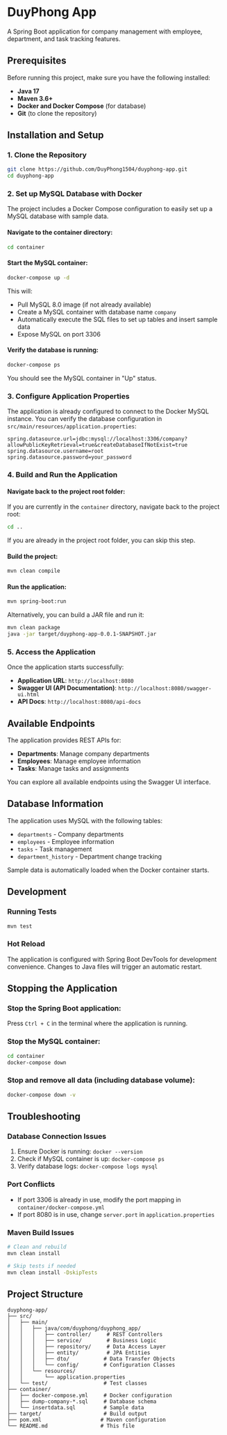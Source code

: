 # DuyPhong App

A Spring Boot application for company management with employee, department, and task tracking features.

## Prerequisites

Before running this project, make sure you have the following installed:

- **Java 17**
- **Maven 3.6+**
- **Docker and Docker Compose** (for database)
- **Git** (to clone the repository)

## Installation and Setup

### 1. Clone the Repository

```bash
git clone https://github.com/DuyPhong1504/duyphong-app.git
cd duyphong-app
```

### 2. Set up MySQL Database with Docker

The project includes a Docker Compose configuration to easily set up a MySQL database with sample data.

#### Navigate to the container directory:
```bash
cd container
```

#### Start the MySQL container:
```bash
docker-compose up -d
```

This will:
- Pull MySQL 8.0 image (if not already available)
- Create a MySQL container with database name `company`
- Automatically execute the SQL files to set up tables and insert sample data
- Expose MySQL on port 3306

#### Verify the database is running:
```bash
docker-compose ps
```

You should see the MySQL container in "Up" status.

### 3. Configure Application Properties

The application is already configured to connect to the Docker MySQL instance. You can verify the database configuration in `src/main/resources/application.properties`:

```properties
spring.datasource.url=jdbc:mysql://localhost:3306/company?allowPublicKeyRetrieval=true&createDatabaseIfNotExist=true
spring.datasource.username=root
spring.datasource.password=your_password
```

### 4. Build and Run the Application

#### Navigate back to the project root folder:
If you are currently in the `container` directory, navigate back to the project root:
```bash
cd ..
```
If you are already in the project root folder, you can skip this step.

#### Build the project:
```bash
mvn clean compile
```

#### Run the application:
```bash
mvn spring-boot:run
```

Alternatively, you can build a JAR file and run it:
```bash
mvn clean package
java -jar target/duyphong-app-0.0.1-SNAPSHOT.jar
```

### 5. Access the Application

Once the application starts successfully:

- **Application URL**: `http://localhost:8080`
- **Swagger UI (API Documentation)**: `http://localhost:8080/swagger-ui.html`
- **API Docs**: `http://localhost:8080/api-docs`

## Available Endpoints

The application provides REST APIs for:

- **Departments**: Manage company departments
- **Employees**: Manage employee information
- **Tasks**: Manage tasks and assignments

You can explore all available endpoints using the Swagger UI interface.

## Database Information

The application uses MySQL with the following tables:
- `departments` - Company departments
- `employees` - Employee information
- `tasks` - Task management
- `department_history` - Department change tracking

Sample data is automatically loaded when the Docker container starts.

## Development

### Running Tests
```bash
mvn test
```

### Hot Reload
The application is configured with Spring Boot DevTools for development convenience. Changes to Java files will trigger an automatic restart.

## Stopping the Application

### Stop the Spring Boot application:
Press `Ctrl + C` in the terminal where the application is running.

### Stop the MySQL container:
```bash
cd container
docker-compose down
```

### Stop and remove all data (including database volume):
```bash
docker-compose down -v
```

## Troubleshooting

### Database Connection Issues
1. Ensure Docker is running: `docker --version`
2. Check if MySQL container is up: `docker-compose ps`
3. Verify database logs: `docker-compose logs mysql`

### Port Conflicts
- If port 3306 is already in use, modify the port mapping in `container/docker-compose.yml`
- If port 8080 is in use, change `server.port` in `application.properties`

### Maven Build Issues
```bash
# Clean and rebuild
mvn clean install

# Skip tests if needed
mvn clean install -DskipTests
```

## Project Structure

```
duyphong-app/
├── src/
│   ├── main/
│   │   ├── java/com/duyphong/duyphong_app/
│   │   │   ├── controller/     # REST Controllers
│   │   │   ├── service/        # Business Logic
│   │   │   ├── repository/     # Data Access Layer
│   │   │   ├── entity/         # JPA Entities
│   │   │   ├── dto/           # Data Transfer Objects
│   │   │   └── config/        # Configuration Classes
│   │   └── resources/
│   │       └── application.properties
│   └── test/                  # Test classes
├── container/
│   ├── docker-compose.yml     # Docker configuration
│   ├── dump-company-*.sql     # Database schema
│   └── insertdata.sql         # Sample data
├── target/                    # Build output
├── pom.xml                   # Maven configuration
└── README.md                 # This file
```
